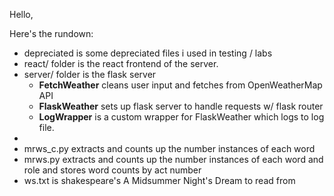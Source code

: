 Hello,

Here's the rundown:
- depreciated is some depreciated files i used in testing / labs
- react/  folder is the react frontend of the server.
- server/ folder is the flask server
  - **FetchWeather** cleans user input and fetches from OpenWeatherMap API
  - **FlaskWeather** sets up flask server to handle requests w/ flask router
  - **LogWrapper** is a custom wrapper for FlaskWeather which logs to log file. 
- 
- mrws_c.py extracts and counts up the number instances of each word 
- mrws.py   extracts and counts up the number instances of each word
            and role and stores word counts by act number
- ws.txt is shakespeare's A Midsummer Night's Dream to read from